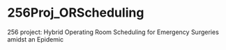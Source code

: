# 256Proj_ORScheduling
256 project: Hybrid Operating Room Scheduling for Emergency Surgeries amidst an Epidemic
